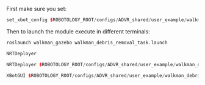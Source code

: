 First make sure you set:

```cpp
set_xbot_config $ROBOTOLOGY_ROOT/configs/ADVR_shared/user_example/walkman_example.yaml
```

Then to launch the module execute in different terminals:

```cpp
roslaunch walkman_gazebo walkman_debris_removal_task.launch
```

```cpp
NRTDeployer
```

```cpp
NRTDeployer $ROBOTOLOGY_ROOT/configs/ADVR_shared/user_example/walkman_debris.yaml

```

```cpp
XBotGUI $ROBOTOLOGY_ROOT/configs/ADVR_shared/user_example/walkman_debris_gui.yaml
```
